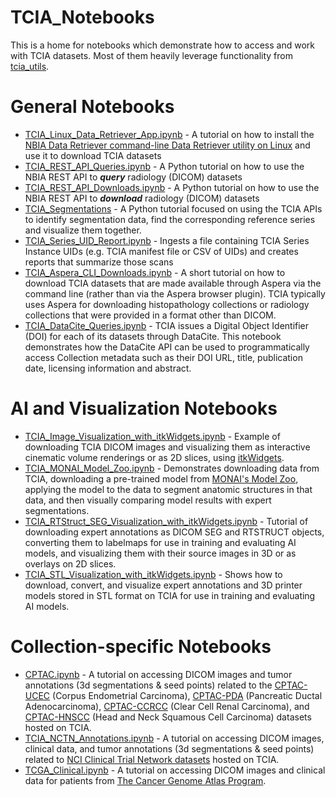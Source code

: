 # TCIA_Notebooks
This is a home for notebooks which demonstrate how to access and work with TCIA datasets. Most of them heavily leverage functionality from [tcia_utils](https://pypi.org/project/tcia-utils/).

# General Notebooks
*  [TCIA_Linux_Data_Retriever_App.ipynb](https://github.com/kirbyju/TCIA_Notebooks/blob/main/TCIA_Linux_Data_Retriever_App.ipynb) - A tutorial on how to install the [NBIA Data Retriever command-line Data Retriever utility on Linux](https://wiki.cancerimagingarchive.net/x/2QKPBQ) and use it to download TCIA datasets
*  [TCIA_REST_API_Queries.ipynb](https://github.com/kirbyju/TCIA_Notebooks/blob/main/TCIA_REST_API_Queries.ipynb) - A Python tutorial on how to use the NBIA REST API to ***query*** radiology (DICOM) datasets
*  [TCIA_REST_API_Downloads.ipynb](https://github.com/kirbyju/TCIA_Notebooks/blob/main/TCIA_REST_API_Downloads.ipynb) - A Python tutorial on how to use the NBIA REST API to ***download*** radiology (DICOM) datasets
*  [TCIA_Segmentations](https://github.com/kirbyju/TCIA_Notebooks/blob/main/TCIA_Segmentations.ipynb) - A Python tutorial focused on using the TCIA APIs to identify segmentation data, find the corresponding reference series and visualize them together. 
*  [TCIA_Series_UID_Report.ipynb](https://github.com/kirbyju/TCIA_Notebooks/blob/main/TCIA_Series_UID_Report.ipynb) - Ingests a file containing TCIA Series Instance UIDs (e.g. TCIA manifest file or CSV of UIDs) and creates reports that summarize those scans
* [TCIA_Aspera_CLI_Downloads.ipynb](https://github.com/kirbyju/TCIA_Notebooks/blob/main/TCIA_Aspera_CLI_Downloads.ipynb) - A short tutorial on how to download TCIA datasets that are made available through Aspera via the command line (rather than via the Aspera browser plugin).  TCIA typically uses Aspera for downloading histopathology collections or radiology collections that were provided in a format other than DICOM.
* [TCIA_DataCite_Queries.ipynb](https://github.com/kirbyju/TCIA_Notebooks/blob/main/TCIA_DataCite_Queries.ipynb) - TCIA issues a Digital Object Identifier (DOI) for each of its datasets through DataCite. This notebook demonstrates how the DataCite API can be used to programmatically access Collection metadata such as their DOI URL, title, publication date, licensing information and abstract.

# AI and Visualization Notebooks
* [TCIA_Image_Visualization_with_itkWidgets.ipynb](https://github.com/kirbyju/TCIA_Notebooks/blob/main/TCIA_Image_Visualization_with_itkWidgets.ipynb) - Example of downloading TCIA DICOM images and visualizing them as interactive cinematic volume renderings or as 2D slices, using [itkWidgets](https://github.com/InsightSoftwareConsortium/itkwidgets).
* [TCIA_MONAI_Model_Zoo.ipynb](https://github.com/kirbyju/TCIA_Notebooks/blob/main/TCIA_MONAI_Model_Zoo.ipynb) - Demonstrates downloading data from TCIA, downloading a pre-trained model from [MONAI's Model Zoo](https://monai.io/model-zoo.html), applying the model to the data to segment anatomic structures in that data, and then visually comparing model results with expert segmentations.
* [TCIA_RTStruct_SEG_Visualization_with_itkWidgets.ipynb](https://github.com/kirbyju/TCIA_Notebooks/blob/main/TCIA_RTStruct_SEG_Visualization_with_itkWidgets.ipynb) - Tutorial of downloading expert annotations as DICOM SEG and RTSTRUCT objects, converting them to labelmaps for use in training and evaluating AI models, and visualizing them with their source images in 3D or as overlays on 2D slices.
* [TCIA_STL_Visualization_with_itkWidgets.ipynb](https://github.com/kirbyju/TCIA_Notebooks/blob/main/TCIA_STL_Visualization_with_itkWidgets.ipynb) - Shows how to download, convert, and visualize expert annotations and 3D printer models stored in STL format on TCIA for use in training and evaluating AI models.

# Collection-specific Notebooks
*  [CPTAC.ipynb](https://github.com/kirbyju/TCIA_Notebooks/blob/main/CPTAC/CPTAC.ipynb) - A tutorial on accessing DICOM images and tumor annotations (3d segmentations & seed points) related to the [CPTAC-UCEC](https://doi.org/10.7937/89M3-KQ43) (Corpus Endometrial Carcinoma), [CPTAC-PDA](https://doi.org/10.7937/BW9V-BX61) (Pancreatic Ductal Adenocarcinoma), [CPTAC-CCRCC](https://doi.org/10.7937/SKQ4-QX48) (Clear Cell Renal Carcinoma), and [CPTAC-HNSCC](https://doi.org/10.7937/PFEC-T641) (Head and Neck Squamous Cell Carcinoma) datasets hosted on TCIA.
*  [TCIA_NCTN_Annotations.ipynb](https://github.com/kirbyju/TCIA_Notebooks/blob/main/TCIA_NCTN_Annotations.ipynb) - A tutorial on accessing DICOM images, clinical data, and tumor annotations (3d segmentations & seed points) related to [NCI Clinical Trial Network datasets](https://wiki.cancerimagingarchive.net/x/BQHDAg) hosted on TCIA.
*  [TCGA_Clinical.ipynb](https://github.com/kirbyju/TCIA_Notebooks/blob/main/TCGA/TCGA_Clinical.ipynb) - A tutorial on accessing DICOM images and clinical data for patients from [The Cancer Genome Atlas Program](https://wiki.cancerimagingarchive.net/x/sgEe).

